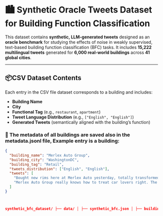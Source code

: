 # 🏙️ Synthetic Oracle Tweets Dataset for Building Function Classification

This dataset contains **synthetic, LLM-generated tweets** designed as an **oracle benchmark** for studying the effects of noise in weakly supervised, text-based building function classification (BFC) tasks. It includes **15,222 multilingual tweets** generated for **6,000 real-world buildings** across **41 global cities**.

---

## 📦CSV Dataset Contents

Each entry in the CSV file dataset corresponds to a building and includes:
- **Building Name**
- **City**
- **Functional Tag** (e.g., `restaurant`, `apartment`)
- **Tweet Language Distribution** (e.g., `["English", "English"]`)
- **Generated Tweets** (semantically aligned with the building’s function)

### 📝 The metadata of all buildings are saved also in the metadata.jsonl file, Example entry is a building:

```json
{
  "building_name": "Merlex Auto Group",
  "building_city": "WashingtonDC",
  "building_tag": "Retail",
  "tweets_distribution": ["English", "English"],
  "tweets": [
    "Bought new rims here at Merlex Auto yesterday, totally transformed my ride! #AutoCare",
    "Merlex Auto Group really knows how to treat car lovers right. The staff? Super knowledgeable."
  ]
}



synthetic_bfc_dataset/ ├── data/ │ ├── synthetic_bfc.json │ ├── building_metadata.csv │ └── readme_example.json ├── scripts/ │ ├── generate_prompts.py │ └── postprocess_outputs.py ├── results/ │ └── model_evaluation_summary.md └── README.md
